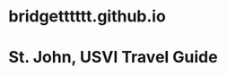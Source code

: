 # bridgetttttt.github.io
<!Doctype html>
<html>
  <head>
    <meta charset="utf-8">
  </head>
  <body>
    <h1>St. John, USVI Travel Guide</h1>
  </body>
</html>
